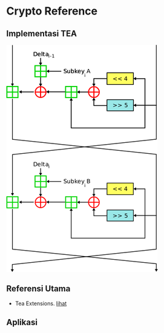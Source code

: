 # Crypto Reference

## Implementasi TEA

![Struktur XTEA](struktur.png)

## Referensi Utama

* Tea Extensions. [lihat](xtea.pdf)

## Aplikasi

